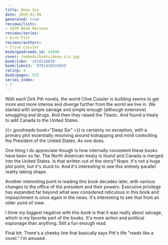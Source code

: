 ```yaml
---
title: Deep Six
date: 2020-01-09
generated: true
reviews/lists:
- 2020 Book Reviews
reviews/series:
- Dirk Pitt
reviews/authors:
- Clive Cussler
book/goodreads_id: 41698
cover: /embeds/books/deep-six.jpg
book/isbn: '1416516859'
book/isbn13: '9781416516859'
rating: 4
book/pages: 535
series_index:
- 7
---
```

With each Dirk Pitt novels, the world Clive Cussler is building seems to get more and more intense and diverge further from the world we live in. We started with simple salvage and simple enough (although extensive) smuggling and drugs. And then they raised the Titanic. And found a treaty to add Canada to the United States.  

{{< goodreads book="Deep Six" >}} is certainly no exception, with a primary plot essentially resolving around kidnapping and mind controlling the President of the United States. As one does.  

<!--more-->

One thing I do appreciate though is how internally consistent these books have been so far. The North American treaty is found and Canada is merged into the United States. Is that written out of the story? Nope. It's not a huge plot point, but it's stuck to. And it's interesting to see this entirely parallel reality taking shape.  

Another interesting point is reading this book decades later, with various changes to the office of the president and their powers. Executive privilege has expanded far beyond what was considered ridiculous in this book and impeachment is once again in the news. It's interesting to see that from an older point of view.  

I think my biggest negative with this book is that it was really about salvage, which is my favorite part of the books. It's more action and political espionage than anything. Still a fun enough read.  

Final bit: There's a cheeky line that basically says Pitt's life "reads like a novel." I'm amused.